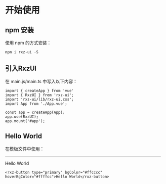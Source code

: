 # 开始使用

## npm 安装

使用 npm 的方式安装：

```
npm i rxz-ui -S
```

## 引入RxzUI

在 main.js/main.ts 中写入以下内容：

```
import { createApp } from 'vue'
import { RxzUI } from 'rxz-ui';
import 'rxz-ui/lib/rxz-ui.css';
import App from './App.vue';

const app = createApp(App);
app.use(RxzUI);
app.mount('#app');
```

## Hello World

在模板文件中使用：

---

<rxz-button type="primary" bgColor="#ffcccc" hoverBgColor="#ffffcc">Hello World</rxz-button>

```
<rxz-button type="primary" bgColor="#ffcccc" hoverBgColor="#ffffcc">Hello World</rxz-button>
```

